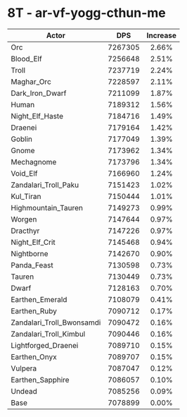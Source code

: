 # 8T - ar-vf-yogg-cthun-me
| Actor | DPS | Increase |
|---|:---:|:---:|
|Orc|7267305|2.66%|
|Blood_Elf|7256648|2.51%|
|Troll|7237719|2.24%|
|Maghar_Orc|7228597|2.11%|
|Dark_Iron_Dwarf|7211099|1.87%|
|Human|7189312|1.56%|
|Night_Elf_Haste|7184716|1.49%|
|Draenei|7179164|1.42%|
|Goblin|7177049|1.39%|
|Gnome|7173962|1.34%|
|Mechagnome|7173796|1.34%|
|Void_Elf|7166960|1.24%|
|Zandalari_Troll_Paku|7151423|1.02%|
|Kul_Tiran|7150444|1.01%|
|Highmountain_Tauren|7149273|0.99%|
|Worgen|7147644|0.97%|
|Dracthyr|7147226|0.97%|
|Night_Elf_Crit|7145468|0.94%|
|Nightborne|7142670|0.90%|
|Panda_Feast|7130598|0.73%|
|Tauren|7130449|0.73%|
|Dwarf|7128163|0.70%|
|Earthen_Emerald|7108079|0.41%|
|Earthen_Ruby|7090712|0.17%|
|Zandalari_Troll_Bwonsamdi|7090472|0.16%|
|Zandalari_Troll_Kimbul|7090446|0.16%|
|Lightforged_Draenei|7089710|0.15%|
|Earthen_Onyx|7089707|0.15%|
|Vulpera|7087047|0.12%|
|Earthen_Sapphire|7086057|0.10%|
|Undead|7085256|0.09%|
|Base|7078899|0.00%|
